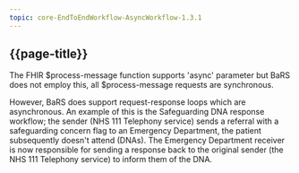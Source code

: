 ```yaml
---
topic: core-EndToEndWorkflow-AsyncWorkflow-1.3.1
---
```



## {{page-title}}

The FHIR $process-message function supports 'async' parameter but BaRS does not employ this, all $process-message requests are synchronous.

However, BaRS does support request-response loops which are asynchronous. An example of this is the Safeguarding DNA response workflow; the sender (NHS 111 Telephony service) sends a referral with a safeguarding concern flag to an Emergency Department, the patient subsequently doesn't attend (DNAs). The Emergency Department receiver is now responsible for sending a response back to the original sender (the NHS 111 Telephony service) to inform them of the DNA.